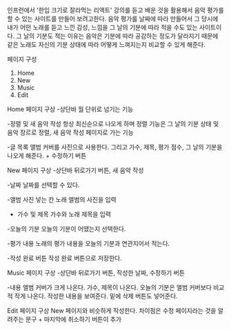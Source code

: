인프런에서 '한입 크기로 잘라먹는 리액트' 강의를 듣고 배운 것을 활용해서 음악 평가를 할 수 있는 사이트를 만들어 보려고한다.
음악 평가를 날짜에 따라 만들어서 그 당시에 내가 어떤 노래를 듣고 느낀 감성, 느낌을 그 날의 기분에 따라 적을 수도 있는 사이트이다. 그 날의 기분도 적는 이유는 음악은 기분에 따라 공감하는 정도가 달라지기 때문에 같은 노래도 자신의 기분 상태에 따라 어떻게 느껴지는지 비교할 수 있게 해준다.

페이지 구성

1. Home
2. New
3. Music
4. Edit

Home 페이지 구상 -상단바
월 단위로 넘기는 기능

-정렬 및 새 음악 작성
항상 최신순으로 나오게 하며 정렬 기능은 그 날의 기분 상태 및 음악 장르로 정렬, 새 음악 작성 페이지로 가는 기능

-글 목록
앨범 커버를 사진으로 사용한다. 그리고 가수, 제목, 평가 점수, 그 날의 기분을 나오게 해준다. + 수정하기 버튼

New 페이지 구상 -상단바
뒤로가기 버튼, 새 음악 작성

-날짜
날짜를 선택할 수 있다.

-앨범 사진 넣는 칸
노래 앨범의 사진을 입력

- 가수 및 제목
  가수와 노래 제목을 입력

-오늘의 기분
오늘의 기분이 어땠는지 선택한다.

-평가 내용
노래의 평가 내용을 오늘의 기분과 연관지어서 적는다.

-작성 완료 버튼
작성 완료 버튼으로 저장한다.

Music 페이지 구상 -상단바
뒤로가기 버튼, 작성한 날짜, 수정하기 버튼

-내용
앨범 커버가 크게 나온다.
가수, 제목이 나온다.
오늘의 기분은 앨범 커버보다 비교적 작게 나온다.
작성한 내용을 보여준다.
밑에 삭제 버튼도 넣어준다.

Edit 페이지 구상
New 페이지와 비슷하게 작성한다.
차이점은 수정 페이지라는 것을 알려주는 문구 + 마지막에 취소하기 버튼이 추가
